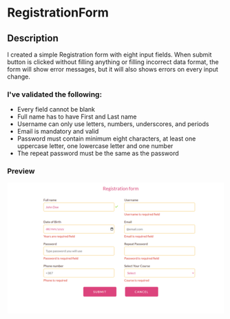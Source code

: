 # RegistrationForm
## Description

I created a simple Registration form with eight input fields. When submit button is clicked without filling anything or filling incorrect data format, the form will show error messages, but it will also shows errors on every input change. 

### I've validated the following:
- Every field cannot be blank
- Full name has to have First and Last name
- Username can only use letters, numbers, underscores, and periods
- Email is mandatory and valid
- Password must contain minimum eight characters, at least one uppercase letter, one lowercase letter and one number
- The repeat password must be the same as the password
### Preview

<img src="Form.png"/>
